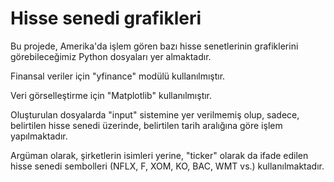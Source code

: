 # Hisse senedi grafikleri

Bu projede, Amerika'da işlem gören bazı hisse senetlerinin grafiklerini görebileceğimiz Python dosyaları yer almaktadır.

Finansal veriler için "yfinance" modülü kullanılmıştır.

Veri görselleştirme için "Matplotlib" kullanılmıştır.

Oluşturulan dosyalarda "input" sistemine yer verilmemiş olup, sadece, belirtilen hisse senedi üzerinde, belirtilen tarih aralığına göre işlem yapılmaktadır.

Argüman olarak, şirketlerin isimleri yerine, "ticker" olarak da ifade edilen hisse senedi sembolleri (NFLX, F, XOM, KO, BAC, WMT vs.) kullanılmaktadır.